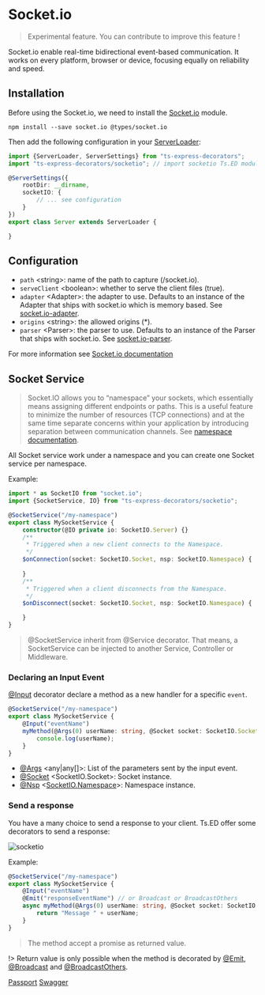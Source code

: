 # Socket.io
> Experimental feature. You can contribute to improve this feature !

Socket.io enable real-time bidirectional event-based communication. It works on every platform, browser or device, focusing equally on reliability and speed.

## Installation 

Before using the Socket.io, we need to install the [Socket.io](https://www.npmjs.com/package/socket.io) module.

```
npm install --save socket.io @types/socket.io
```

Then add the following configuration in your [ServerLoader](api/common/server/serverloader.md):

```typescript
import {ServerLoader, ServerSettings} from "ts-express-decorators";
import "ts-express-decorators/socketio"; // import socketio Ts.ED module

@ServerSettings({
    rootDir: __dirname,
    socketIO: {
        // ... see configuration
    }
})
export class Server extends ServerLoader {

}
```

## Configuration

- `path` &lt;string&gt;: name of the path to capture (/socket.io).
- `serveClient` &lt;boolean&gt;: whether to serve the client files (true).
- `adapter` &lt;Adapter&gt;: the adapter to use. Defaults to an instance of the Adapter that ships with socket.io which is memory based. See [socket.io-adapter](https://github.com/socketio/socket.io-adapter).
- `origins` &lt;string&gt;: the allowed origins (*).
- `parser` &lt;Parser&gt;: the parser to use. Defaults to an instance of the Parser that ships with socket.io. See [socket.io-parser](https://github.com/socketio/socket.io-parser).

For more information see [Socket.io documentation](https://socket.io/docs/server-api/#)

## Socket Service

> Socket.IO allows you to “namespace” your sockets, which essentially means assigning different endpoints or paths. 
This is a useful feature to minimize the number of resources (TCP connections) and at the same time separate concerns within your application
 by introducing separation between communication channels. See [namespace documentation](https://socket.io/docs/rooms-and-namespaces/#).

All Socket service work under a namespace and you can create one Socket service per namespace.

Example:

```typescript
import * as SocketIO from "socket.io";
import {SocketService, IO} from "ts-express-decorators/socketio";

@SocketService("/my-namespace") 
export class MySocketService {
    constructor(@IO private io: SocketIO.Server) {}
    /**
     * Triggered when a new client connects to the Namespace. 
     */
    $onConnection(socket: SocketIO.Socket, nsp: SocketIO.Namespace) {
    
    }
    /**
     * Triggered when a client disconnects from the Namespace.
     */
    $onDisconnect(socket: SocketIO.Socket, nsp: SocketIO.Namespace) {

    }
}
```

> @SocketService inherit from @Service decorator. That means, a SocketService can be injected to another Service, Controller or Middleware.

### Declaring an Input Event

[@Input](api/socketio/input.md) decorator declare a method as a new handler for a specific `event`. 

```typescript
@SocketService("/my-namespace") 
export class MySocketService {
    @Input("eventName")
    myMethod(@Args(0) userName: string, @Socket socket: SocketIO.Socket, @Nsp nsp: SocketIO.Namespace) {
        console.log(userName);
    }
}
```

- [@Args](api/socketio/args.md) &lt;any|any[]&gt;: List of the parameters sent by the input event.
- [@Socket](api/socketio/socket.md) &lt;SocketIO.Socket&gt;: Socket instance.
- [@Nsp](api/socketio/nsp.md) &lt;[SocketIO.Namespace](https://socket.io/docs/rooms-and-namespaces/#)&gt;: Namespace instance.

### Send a response

You have a many choice to send a response to your client. Ts.ED offer some decorators to send a response:

![socketio](_media/socketio.png)

Example:

```typescript
@SocketService("/my-namespace") 
export class MySocketService {
    @Input("eventName")
    @Emit("responseEventName") // or Broadcast or BroadcastOthers
    async myMethod(@Args(0) userName: string, @Socket socket: SocketIO.Socket) {
        return "Message " + userName;
    }
}
```
> The method accept a promise as returned value.

!> Return value is only possible when the method is decorated by [@Emit](api/socketio/emit.md), [@Broadcast](api/socketio/broadcast.md) and [@BroadcastOthers](api/socketio/broadcastothers.md).

<div class="guide-links">
<a href="#/tutorials/passport">Passport</a>
<a href="#/tutorials/swagger">Swagger</a>
</div>